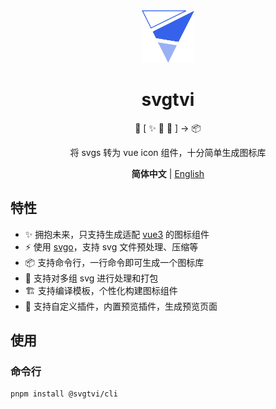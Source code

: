 <div align="center">
    <img src="./assets/logo.svg" height="84" />
    <h1>svgtvi</h1>
    <p> 🔨 [ ✨ 🎉 🎊 ] -> 📦</p>
    <p>将 svgs 转为 vue icon 组件，十分简单生成图标库</p>
</div>

<p align='center'>
<b>简体中文</b> | <a href="https://github.com/WX-DongXing/svgtvi/blob/main/README.md">English</a>
</p>

## 特性
- ✨ 拥抱未来，只支持生成适配 [vue3](https://cn.vuejs.org/) 的图标组件
- ⚡️ 使用 [svgo](https://github.com/svg/svgo)，支持 svg 文件预处理、压缩等
- 📦️ 支持命令行，一行命令即可生成一个图标库
- 🌲 支持对多组 svg 进行处理和打包
- 🏗️ 支持编译模板，个性化构建图标组件
- 🔌 支持自定义插件，内置预览插件，生成预览页面

## 使用
### 命令行
```
pnpm install @svgtvi/cli
```
